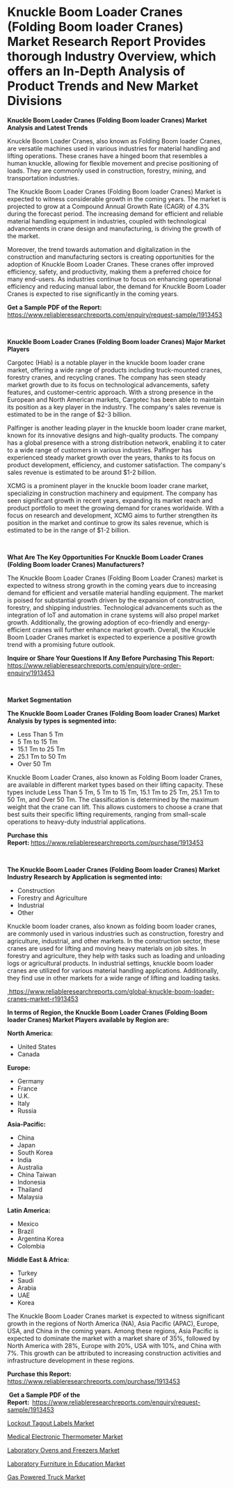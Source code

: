 <p><h1>Knuckle Boom Loader Cranes (Folding Boom loader Cranes) Market Research Report Provides thorough Industry Overview, which offers an In-Depth Analysis of Product Trends and New Market Divisions</h1></p><p><strong>Knuckle Boom Loader Cranes (Folding Boom loader Cranes) Market Analysis and Latest Trends</strong></p>
<p><p>Knuckle Boom Loader Cranes, also known as Folding Boom loader Cranes, are versatile machines used in various industries for material handling and lifting operations. These cranes have a hinged boom that resembles a human knuckle, allowing for flexible movement and precise positioning of loads. They are commonly used in construction, forestry, mining, and transportation industries.</p><p>The Knuckle Boom Loader Cranes (Folding Boom loader Cranes) Market is expected to witness considerable growth in the coming years. The market is projected to grow at a Compound Annual Growth Rate (CAGR) of 4.3% during the forecast period. The increasing demand for efficient and reliable material handling equipment in industries, coupled with technological advancements in crane design and manufacturing, is driving the growth of the market.</p><p>Moreover, the trend towards automation and digitalization in the construction and manufacturing sectors is creating opportunities for the adoption of Knuckle Boom Loader Cranes. These cranes offer improved efficiency, safety, and productivity, making them a preferred choice for many end-users. As industries continue to focus on enhancing operational efficiency and reducing manual labor, the demand for Knuckle Boom Loader Cranes is expected to rise significantly in the coming years.</p></p>
<p><strong>Get a Sample PDF of the Report:&nbsp;</strong> <a href="https://www.reliableresearchreports.com/enquiry/request-sample/1913453">https://www.reliableresearchreports.com/enquiry/request-sample/1913453</a></p>
<p>&nbsp;</p>
<p><strong>Knuckle Boom Loader Cranes (Folding Boom loader Cranes) Major Market Players</strong></p>
<p><p>Cargotec (Hiab) is a notable player in the knuckle boom loader crane market, offering a wide range of products including truck-mounted cranes, forestry cranes, and recycling cranes. The company has seen steady market growth due to its focus on technological advancements, safety features, and customer-centric approach. With a strong presence in the European and North American markets, Cargotec has been able to maintain its position as a key player in the industry. The company's sales revenue is estimated to be in the range of $2-3 billion.</p><p>Palfinger is another leading player in the knuckle boom loader crane market, known for its innovative designs and high-quality products. The company has a global presence with a strong distribution network, enabling it to cater to a wide range of customers in various industries. Palfinger has experienced steady market growth over the years, thanks to its focus on product development, efficiency, and customer satisfaction. The company's sales revenue is estimated to be around $1-2 billion.</p><p>XCMG is a prominent player in the knuckle boom loader crane market, specializing in construction machinery and equipment. The company has seen significant growth in recent years, expanding its market reach and product portfolio to meet the growing demand for cranes worldwide. With a focus on research and development, XCMG aims to further strengthen its position in the market and continue to grow its sales revenue, which is estimated to be in the range of $1-2 billion.</p></p>
<p>&nbsp;</p>
<p><strong>What Are The Key Opportunities For Knuckle Boom Loader Cranes (Folding Boom loader Cranes) Manufacturers?</strong></p>
<p><p>The Knuckle Boom Loader Cranes (Folding Boom Loader Cranes) market is expected to witness strong growth in the coming years due to increasing demand for efficient and versatile material handling equipment. The market is poised for substantial growth driven by the expansion of construction, forestry, and shipping industries. Technological advancements such as the integration of IoT and automation in crane systems will also propel market growth. Additionally, the growing adoption of eco-friendly and energy-efficient cranes will further enhance market growth. Overall, the Knuckle Boom Loader Cranes market is expected to experience a positive growth trend with a promising future outlook.</p></p>
<p><strong>Inquire or Share Your Questions If Any Before Purchasing This Report:</strong> <a href="https://www.reliableresearchreports.com/enquiry/pre-order-enquiry/1913453">https://www.reliableresearchreports.com/enquiry/pre-order-enquiry/1913453</a></p>
<p>&nbsp;</p>
<p><strong>Market Segmentation</strong></p>
<p><strong>The Knuckle Boom Loader Cranes (Folding Boom loader Cranes) Market Analysis by types is segmented into:</strong></p>
<p><ul><li>Less Than 5 Tm</li><li>5 Tm to 15 Tm</li><li>15.1 Tm to 25 Tm</li><li>25.1 Tm to 50 Tm</li><li>Over 50 Tm</li></ul></p>
<p><p>Knuckle Boom Loader Cranes, also known as Folding Boom loader Cranes, are available in different market types based on their lifting capacity. These types include Less Than 5 Tm, 5 Tm to 15 Tm, 15.1 Tm to 25 Tm, 25.1 Tm to 50 Tm, and Over 50 Tm. The classification is determined by the maximum weight that the crane can lift. This allows customers to choose a crane that best suits their specific lifting requirements, ranging from small-scale operations to heavy-duty industrial applications.</p></p>
<p><strong>Purchase this Report:&nbsp;</strong><a href="https://www.reliableresearchreports.com/purchase/1913453">https://www.reliableresearchreports.com/purchase/1913453</a></p>
<p>&nbsp;</p>
<p><strong>The Knuckle Boom Loader Cranes (Folding Boom loader Cranes) Market Industry Research by Application is segmented into:</strong></p>
<p><ul><li>Construction</li><li>Forestry and Agriculture</li><li>Industrial</li><li>Other</li></ul></p>
<p><p>Knuckle boom loader cranes, also known as folding boom loader cranes, are commonly used in various industries such as construction, forestry and agriculture, industrial, and other markets. In the construction sector, these cranes are used for lifting and moving heavy materials on job sites. In forestry and agriculture, they help with tasks such as loading and unloading logs or agricultural products. In industrial settings, knuckle boom loader cranes are utilized for various material handling applications. Additionally, they find use in other markets for a wide range of lifting and loading tasks.</p></p>
<p><a href="https://www.reliableresearchreports.com/global-knuckle-boom-loader-cranes-market-r1913453">&nbsp;https://www.reliableresearchreports.com/global-knuckle-boom-loader-cranes-market-r1913453</a></p>
<p><strong>In terms of Region, the Knuckle Boom Loader Cranes (Folding Boom loader Cranes) Market Players available by Region are:</strong></p>
<p>
    <p> <strong> North America: </strong>
        <ul>
            <li>United States</li>
            <li>Canada</li>
        </ul>
        </p> 
    <p> <strong> Europe: </strong>
        <ul>
            <li>Germany</li>
            <li>France</li>
            <li>U.K.</li>
            <li>Italy</li>
            <li>Russia</li>
        </ul>
        </p> 
    <p> <strong> Asia-Pacific: </strong>
        <ul>
            <li>China</li>
            <li>Japan</li>
            <li>South Korea</li>
            <li>India</li>
            <li>Australia</li>
            <li>China Taiwan</li>
            <li>Indonesia</li>
            <li>Thailand</li>
            <li>Malaysia</li>
        </ul>
        </p> 
    <p> <strong> Latin America: </strong>
        <ul>
            <li>Mexico</li>
            <li>Brazil</li>
            <li>Argentina Korea</li>
            <li>Colombia</li>
        </ul>
        </p> 
    <p> <strong> Middle East & Africa: </strong>
        <ul>
            <li>Turkey</li>
            <li>Saudi</li>
            <li>Arabia</li>
            <li>UAE</li>
            <li>Korea</li>
        </ul>
    </p>
    </p>
<p><p>The Knuckle Boom Loader Cranes market is expected to witness significant growth in the regions of North America (NA), Asia Pacific (APAC), Europe, USA, and China in the coming years. Among these regions, Asia Pacific is expected to dominate the market with a market share of 35%, followed by North America with 28%, Europe with 20%, USA with 10%, and China with 7%. This growth can be attributed to increasing construction activities and infrastructure development in these regions.</p></p>
<p><strong>Purchase this Report: </strong><a href="https://www.reliableresearchreports.com/purchase/1913453">https://www.reliableresearchreports.com/purchase/1913453</a></p>
<p>&nbsp;<strong>Get a Sample PDF of the Report:&nbsp;&nbsp;</strong><a href="https://www.reliableresearchreports.com/enquiry/request-sample/1913453">https://www.reliableresearchreports.com/enquiry/request-sample/1913453</a></p>
<p><strong></strong></p>
<p><p><a href="https://www.linkedin.com/pulse/global-lockout-tagout-labels-market-opportunities-forecast-whgrf?trackingId=2M%2B6%2B%2B8JTSy7RKucUHJCLQ%3D%3D">Lockout Tagout Labels Market</a></p><p><a href="https://issuu.com/reportprime-2/docs/medical-electronic-thermometer-market-size-2030.pp">Medical Electronic Thermometer Market</a></p><p><a href="https://github.com/angelajermaine/Market-Research-Report-List-4/blob/main/laboratory-ovens-and-freezers-market.md">Laboratory Ovens and Freezers Market</a></p><p><a href="https://github.com/provorikovar/Market-Research-Report-List-5/blob/main/laboratory-furniture-in-education-market.md">Laboratory Furniture in Education Market</a></p><p><a href="https://www.linkedin.com/pulse/future-trends-global-gas-powered-truck-market-insights-analysis-psfve?trackingId=nnfZQS5kSCydo%2BxjkAJHHA%3D%3D">Gas Powered Truck Market</a></p></p>